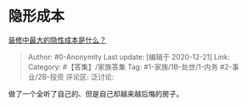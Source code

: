 # 隐形成本
[装修中最大的隐性成本是什么？](https://www.zhihu.com/question/403414841/answer/1344609084)

> Author: #0-Anonymity
> Last update: [编辑于 2020-12-21]
> Link:
> Category: #【答集】/家族答集
> Tag: #1-家族/1B-处世/1-内务 #2-事业/2B-投资
> 评论区:
> 泛讨论:

做了一个全听了自己的、但是自己却越来越后悔的房子。
